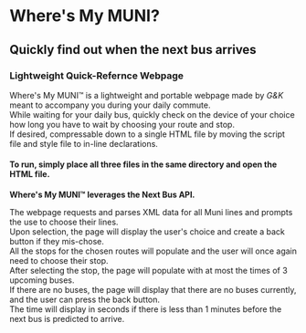 # Where's My MUNI?
## Quickly find out when the next bus arrives
### Lightweight Quick-Refernce Webpage

Where's My MUNI™ is a lightweight and portable webpage made by *G&K* meant to accompany you during your daily commute.  
While waiting for your daily bus, quickly check on the device of your choice how long you have to wait by choosing your route and stop.  
If desired, compressable down to a single HTML file by moving the script file and style file to in-line declarations.  
#### To run, simply place all three files in the same directory and open the HTML file.

**Where's My MUNI™ leverages the Next Bus API.**

The webpage requests and parses XML data for all Muni lines and prompts the use to choose their lines.  
Upon selection, the page will display the user's choice and create a back button if they mis-chose.  
All the stops for the chosen routes will populate and the user will once again need to choose their stop.  
After selecting the stop, the page will populate with at most the times of 3 upcoming buses.  
If there are no buses, the page will display that there are no buses currently, and the user can press the back button.  
The time will display in seconds if there is less than 1 minutes before the next bus is predicted to arrive.  